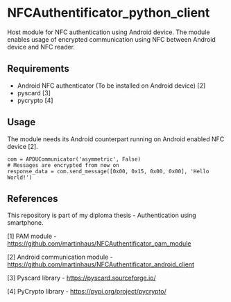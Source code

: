 # NFCAuthentificator_python_client

Host module for NFC authentication using Android device. The module enables usage of encrypted communication using NFC between Android device and NFC reader.

## Requirements

* Android NFC authenticator (To be installed on Android device) [2] 
* pyscard [3]
* pycrypto [4]


## Usage 

The module needs its Android counterpart running on Android enabled NFC device [2].

```
com = APDUCommunicator('asymmetric', False)
# Messages are encrypted from now on
response_data = com.send_message([0x00, 0x15, 0x00, 0x00], 'Hello World!')
```

## References

This repository is part of my diploma thesis - Authentication using smartphone.

[1] PAM module - https://github.com/martinhaus/NFCAuthentificator_pam_module
 
[2] Android communication module - https://github.com/martinhaus/NFCAuthentificator_android_client

[3] Pyscard library - https://pyscard.sourceforge.io/

[4] PyCrypto library - https://pypi.org/project/pycrypto/